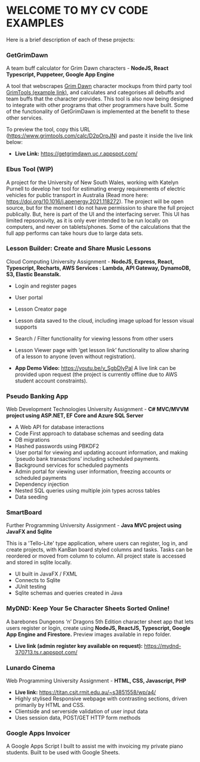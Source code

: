 # WELCOME TO MY CV CODE EXAMPLES

Here is a brief description of each of these projects:

### GetGrimDawn

A team buff calculator for Grim Dawn characters - **NodeJS, React Typescript, Puppeteer, Google App Engine**

A tool that webscrapes [Grim Dawn](https://www.grimdawn.com/) character mockups from third party tool [GrimTools (example link)](https://www.grimtools.com/calc/D2pOrpJN), and calculates and categorises all debuffs and team buffs that the character provides. This tool is also now being designed to integrate with other programs that other programmers have built. Some of the functionality of GetGrimDawn is implemented at the benefit to these other services.

To preview the tool, copy this URL (https://www.grimtools.com/calc/D2pOrpJN) and paste it inside the live link below:

- **Live Link:** https://getgrimdawn.uc.r.appspot.com/

### Ebus Tool (WIP)

A project for the University of New South Wales, working with Katelyn Purnell to develop her tool for estimating energy requirements of electric vehicles for public transport in Australia (Read more here: https://doi.org/10.1016/j.apenergy.2021.118272). The project will be open source, but for the moment I do not have permission to share the full project publically. But, here is part of the UI and the interfacing server. This UI has limited repsonsivity, as it is only ever intended to be run locally on computers, and never on tablets/phones. Some of the calculations that the full app performs can take hours due to large data sets.

### Lesson Builder: Create and Share Music Lessons

Cloud Computing University Assignment - **NodeJS, Express, React, Typescript, Recharts, AWS Services : Lambda, API Gateway, DynamoDB, S3, Elastic Beanstalk.**

- Login and register pages
- User portal
- Lesson Creator page
- Lesson data saved to the cloud, including image upload for lesson visual supports
- Search / Filter functionality for viewing lessons from other users
- Lesson Viewer page with ‘get lesson link’ functionality to allow sharing of a lesson to anyone (even without registration).

- **App Demo Video:** https://youtu.be/v_SgbDlyPaI
  A live link can be provided upon request (the project is currently offline due to AWS student account constraints).

### Pseudo Banking App

Web Development Technologies University Assignment - **C# MVC/MVVM project using ASP.NET, EF Core and Azure SQL Server**

- A Web API for database interactions
- Code First approach to database schemas and seeding data
- DB migrations
- Hashed passwords using PBKDF2
- User portal for viewing and updating account information, and making ‘pseudo bank transactions’ including scheduled payments.
- Background services for scheduled payments
- Admin portal for viewing user information, freezing accounts or scheduled payments
- Dependency injection
- Nested SQL queries using multiple join types across tables
- Data seeding

### SmartBoard

Further Programming University Assignment - **Java MVC project using JavaFX and Sqlite**

This is a 'Tello-Lite' type application, where users can register, log in, and create projects, with KanBan board styled columns and tasks. Tasks can be reordered or moved from column to column. All project state is accessed and stored in sqlite locally.

- UI built in JavaFX / FXML
- Connects to Sqlite
- JUnit testing
- Sqlite schemas and queries created in Java

### MyDND: Keep Your 5e Character Sheets Sorted Online!

A barebones Dungeons ‘n’ Dragons 5th Edition character sheet app that lets users register or login, create using **NodeJS, ReactJS, Typescript, Google App Engine and Firestore.** Preview images available in repo folder.

- **Live link (admin register key available on request):** https://mydnd-370713.ts.r.appspot.com/

### Lunardo Cinema

Web Programming University Assignment - **HTML, CSS, Javascript, PHP**

- **Live link:** https://titan.csit.rmit.edu.au/~s3851558/wp/a4/
- Highly stylised Responsive webpage with contrasting sections, driven primarily by HTML and CSS.
- Clientside and serverside validation of user input data
- Uses session data, POST/GET HTTP form methods

### Google Apps Invoicer

A Google Apps Script I built to assist me with invoicing my private piano students. Built to be used with Google Sheets.
